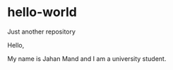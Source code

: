 # hello-world
Just another repository

Hello,

My name is Jahan Mand and I am a university student.
